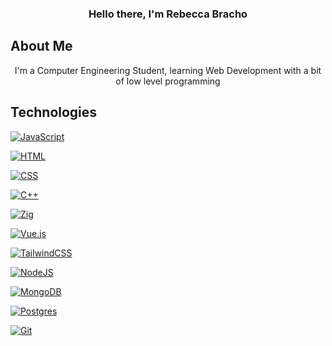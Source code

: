 <h3 align="center">
Hello there, I'm Rebecca Bracho
</h3>

## About Me

<p align="center">
I'm a Computer Engineering Student, learning Web Development with a bit of low level programming
</p>

## Technologies

[![JavaScript](https://img.shields.io/badge/JavaScript-F7DF1E?logo=javascript&logoColor=000)](#)

[![HTML](https://img.shields.io/badge/HTML-%23E34F26.svg?logo=html5&logoColor=white)](#)

[![CSS](https://img.shields.io/badge/CSS-1572B6?logo=css3&logoColor=fff)](#)

[![C++](https://img.shields.io/badge/C++-%2300599C.svg?logo=c%2B%2B&logoColor=white)](#)

[![Zig](https://img.shields.io/badge/Zig-F7A41D?logo=zig&logoColor=fff)](#)

[![Vue.js](https://img.shields.io/badge/Vue.js-4FC08D?logo=vuedotjs&logoColor=fff)](#)

[![TailwindCSS](https://img.shields.io/badge/Tailwind%20CSS-%2338B2AC.svg?logo=tailwind-css&logoColor=white)](#)

[![NodeJS](https://img.shields.io/badge/Node.js-6DA55F?logo=node.js&logoColor=white)](#)

[![MongoDB](https://img.shields.io/badge/MongoDB-%234ea94b.svg?logo=mongodb&logoColor=white)](#)

[![Postgres](https://img.shields.io/badge/Postgres-%23316192.svg?logo=postgresql&logoColor=white)](#)

[![Git](https://img.shields.io/badge/Git-F05032?logo=git&logoColor=fff)](#)
